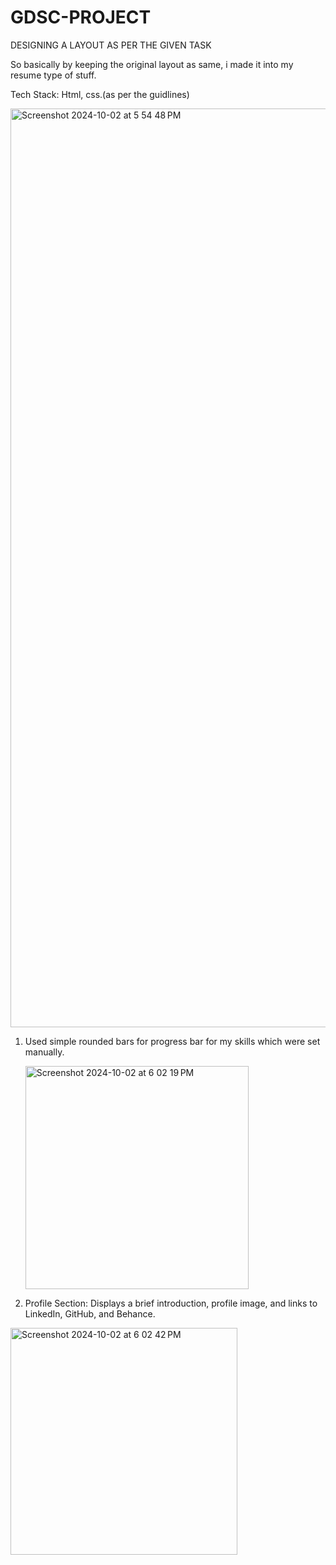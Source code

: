 # GDSC-PROJECT
DESIGNING A LAYOUT AS PER THE GIVEN TASK

So basically by keeping the original layout as same, i made it into my resume type of stuff.

Tech Stack: Html, css.(as per the guidlines)


<img width="1470" alt="Screenshot 2024-10-02 at 5 54 48 PM" src="https://github.com/user-attachments/assets/b42db682-d63f-4969-8c8d-d906b4e82d27">

1. Used simple rounded bars for progress bar for my skills which were set manually.

   <img width="357" alt="Screenshot 2024-10-02 at 6 02 19 PM" src="https://github.com/user-attachments/assets/a848eb45-1c6d-47fe-951a-10ecdb08e579">

2. Profile Section: Displays a brief introduction, profile image, and links to LinkedIn, GitHub, and Behance.
<img width="363" alt="Screenshot 2024-10-02 at 6 02 42 PM" src="https://github.com/user-attachments/assets/9e3c16d8-398a-45ba-b9e0-6b174f75ae26">


 
   
